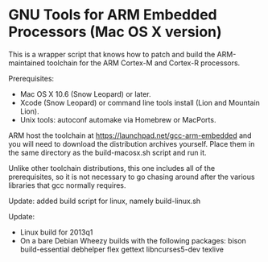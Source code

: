 # GNU Tools for ARM Embedded Processors (Mac OS X version)

This is a wrapper script that knows how to patch and build the
ARM-maintained toolchain for the ARM Cortex-M and Cortex-R processors.

Prerequisites:

* Mac OS X 10.6 (Snow Leopard) or later.
* Xcode (Snow Leopard) or command line tools install (Lion and Mountain Lion).
* Unix tools: autoconf automake via Homebrew or MacPorts.

ARM host the toolchain at https://launchpad.net/gcc-arm-embedded and
you will need to download the distribution archives yourself.  Place
them in the same directory as the build-macosx.sh script and run it.

Unlike other toolchain distributions, this one includes all of the 
prerequisites, so it is not necessary to go chasing around after
the various libraries that gcc normally requires.

Update: added build script for linux, namely build-linux.sh

Update:

* Linux build for 2013q1
* On a bare Debian Wheezy builds with the following packages: bison build-essential debhelper flex gettext libncurses5-dev texlive 

